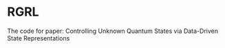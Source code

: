 # RGRL
The code for paper: Controlling  Unknown Quantum States via Data-Driven State Representations
